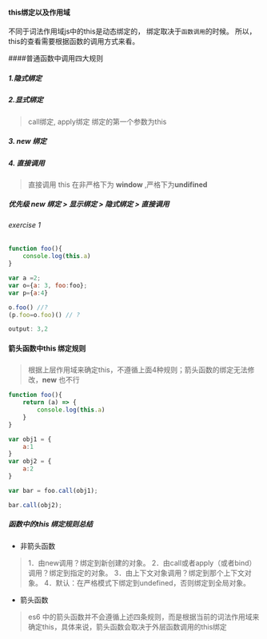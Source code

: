 #### this绑定以及作用域
不同于词法作用域js中的this是动态绑定的， 绑定取决于`函数调用`的时候。
所以，this的查看需要根据函数的调用方式来看。

####普通函数中调用四大规则
##### 1.隐式绑定

##### 2.显式绑定
 >   call绑定, apply绑定 绑定的第一个参数为this

##### 3. new 绑定
##### 4. 直接调用
> 直接调用 this 在非严格下为 **window** ,严格下为**undifined**

##### 优先级 new 绑定 > 显示绑定 > 隐式绑定 > 直接调用

###### exercise 1
```js
function foo(){
    console.log(this.a)
}

var a =2;
var o={a: 3, foo:foo};
var p={a:4}

o.foo() //? 
(p.foo=o.foo)() // ?

output: 3,2
```

#### 箭头函数中this 绑定规则
##### 

>根据上层作用域来确定this，不遵循上面4种规则；箭头函数的绑定无法修改，**new** 也不行

```js
function foo(){
    return (a) => {
        console.log(this.a)
    }
}

var obj1 = {
    a:1
}
var obj2 = {
    a:2
}

var bar = foo.call(obj1);

bar.call(obj2);
```

##### 函数中的this 绑定规则总结
- 非箭头函数
> 1．由new调用？绑定到新创建的对象。
2．由call或者apply（或者bind）调用？绑定到指定的对象。
3．由上下文对象调用？绑定到那个上下文对象。
4．默认：在严格模式下绑定到undefined，否则绑定到全局对象。

- 箭头函数
> es6 中的箭头函数并不会遵循上述四条规则，而是根据当前的词法作用域来确定this，具体来说，箭头函数会取决于外层函数调用的this绑定